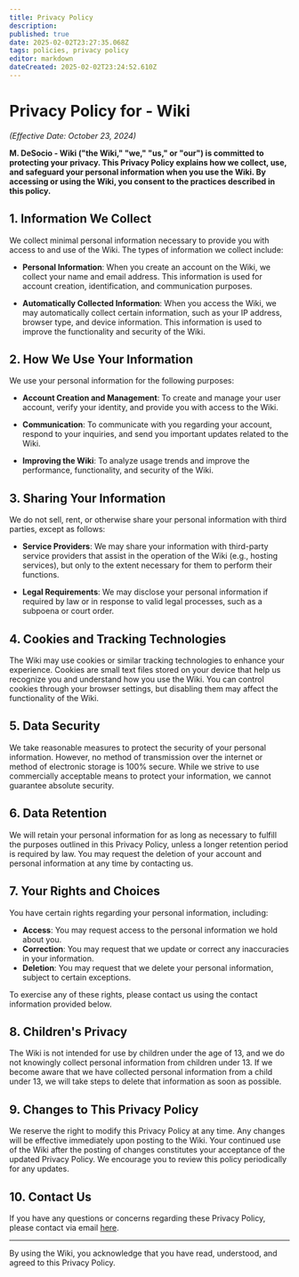 ```yaml
---
title: Privacy Policy
description: 
published: true
date: 2025-02-02T23:27:35.068Z
tags: policies, privacy policy
editor: markdown
dateCreated: 2025-02-02T23:24:52.610Z
---
```


# Privacy Policy for - Wiki  
*(Effective Date: October 23, 2024)*  

**M. DeSocio - Wiki ("the Wiki," "we," "us," or "our") is committed to protecting your privacy. This Privacy Policy explains how we collect, use, and safeguard your personal information when you use the Wiki. By accessing or using the Wiki, you consent to the practices described in this policy.**

## 1. **Information We Collect**  
We collect minimal personal information necessary to provide you with access to and use of the Wiki. The types of information we collect include:

- **Personal Information**: When you create an account on the Wiki, we collect your name and email address. This information is used for account creation, identification, and communication purposes.
  
- **Automatically Collected Information**: When you access the Wiki, we may automatically collect certain information, such as your IP address, browser type, and device information. This information is used to improve the functionality and security of the Wiki.

## 2. **How We Use Your Information**  
We use your personal information for the following purposes:

- **Account Creation and Management**: To create and manage your user account, verify your identity, and provide you with access to the Wiki.
  
- **Communication**: To communicate with you regarding your account, respond to your inquiries, and send you important updates related to the Wiki.

- **Improving the Wiki**: To analyze usage trends and improve the performance, functionality, and security of the Wiki.

## 3. **Sharing Your Information**  
We do not sell, rent, or otherwise share your personal information with third parties, except as follows:

- **Service Providers**: We may share your information with third-party service providers that assist in the operation of the Wiki (e.g., hosting services), but only to the extent necessary for them to perform their functions.

- **Legal Requirements**: We may disclose your personal information if required by law or in response to valid legal processes, such as a subpoena or court order.

## 4. **Cookies and Tracking Technologies**  
The Wiki may use cookies or similar tracking technologies to enhance your experience. Cookies are small text files stored on your device that help us recognize you and understand how you use the Wiki. You can control cookies through your browser settings, but disabling them may affect the functionality of the Wiki.

## 5. **Data Security**  
We take reasonable measures to protect the security of your personal information. However, no method of transmission over the internet or method of electronic storage is 100% secure. While we strive to use commercially acceptable means to protect your information, we cannot guarantee absolute security.

## 6. **Data Retention**  
We will retain your personal information for as long as necessary to fulfill the purposes outlined in this Privacy Policy, unless a longer retention period is required by law. You may request the deletion of your account and personal information at any time by contacting us.

## 7. **Your Rights and Choices**  
You have certain rights regarding your personal information, including:

- **Access**: You may request access to the personal information we hold about you.
- **Correction**: You may request that we update or correct any inaccuracies in your information.
- **Deletion**: You may request that we delete your personal information, subject to certain exceptions.
  
To exercise any of these rights, please contact us using the contact information provided below.

## 8. **Children's Privacy**  
The Wiki is not intended for use by children under the age of 13, and we do not knowingly collect personal information from children under 13. If we become aware that we have collected personal information from a child under 13, we will take steps to delete that information as soon as possible.

## 9. **Changes to This Privacy Policy**  
We reserve the right to modify this Privacy Policy at any time. Any changes will be effective immediately upon posting to the Wiki. Your continued use of the Wiki after the posting of changes constitutes your acceptance of the updated Privacy Policy. We encourage you to review this policy periodically for any updates.

## 10. **Contact Us**  
If you have any questions or concerns regarding these Privacy Policy, please contact via email [here](mailto:mike+wiki@desocios.com).

---

By using the Wiki, you acknowledge that you have read, understood, and agreed to this Privacy Policy.

